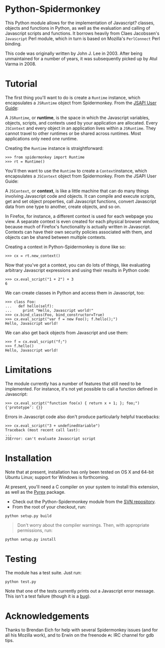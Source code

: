 # Python-Spidermonkey #

This Python module allows for the implementation of Javascript? classes, objects and functions in Python, as well as the evaluation and calling of Javascript scripts and functions. It borrows heavily from Claes Jacobssen's `Javascript` Perl module, which in turn is based on Mozilla's `PerlConnect` Perl binding.

This code was originally written by John J. Lee in 2003.  After being unmaintained for a number of years, it was subsequently picked up by Atul Varma in 2008.

# Tutorial #

The first thing you'll want to do is create a `Runtime` instance, which encapsulates a `JSRuntime` object from Spidermonkey.  From the [JSAPI User Guide](http://developer.mozilla.org/en/docs/JSAPI_User_Guide):

A `JSRuntime`, or **runtime**, is the space in which the Javascript variables, objects, scripts, and contexts used by your application are allocated. Every `JSContext` and every object in an application lives within a `JSRuntime`. They cannot travel to other runtimes or be shared across runtimes. Most applications only need one runtime.

Creating the `Runtime` instance is straightforward:

```
>>> from spidermonkey import Runtime
>>> rt = Runtime()
```

You'll then want to use the `Runtime` to create a `Context`instance, which encapsulates a `JSContext` object from Spidermonkey. From the JSAPI User Guide:

A `JSContext`, or **context**, is like a little machine that can do many things involving Javascript code and objects. It can compile and execute scripts, get and set object properties, call Javascript functions, convert Javascript data from one type to another, create objects, and so on.

In Firefox, for instance, a different context is used for each webpage you view.  A separate context is even created for each physical browser window, because much of Firefox's functionality is actually written in Javascript.  Contexts can have their own security policies associated with them, and objects can be shared between multiple contexts.

Creating a context in Python-Spidermonkey is done like so:

```
>>> cx = rt.new_context()
```

Now that you've got a context, you can do lots of things, like evaluating arbitrary Javascript expressions and using their results in Python code:

```
>>> cx.eval_script("1 + 2") + 3
6
```

We can create classes in Python and access them in Javascript, too:

```
>>> class Foo:
...   def hello(self):
...     print "Hello, Javascript world!"
>>> cx.bind_class(Foo, bind_constructor=True)
>>> cx.eval_script("var f = new Foo(); f.hello();")
Hello, Javascript world!
```

We can also get back objects from Javascript and use them:

```
>>> f = cx.eval_script("f;")
>>> f.hello()
Hello, Javascript world!
```

# Limitations #

The module currently has a number of features that still need to be implemented.  For instance, it's not yet possible to call a function defined in Javascript:

```
>>> cx.eval_script("function foo(x) { return x + 1; }; foo;")
{'prototype': {}}
```

Errors in Javascript code also don't produce particularly helpful tracebacks:

```
>>> cx.eval_script("3 + undefinedVariable")
Traceback (most recent call last):
...
JSError: can't evaluate Javascript script
```

# Installation #

Note that at present, installation has only been tested on OS X and 64-bit Ubuntu Linux; support for Windows is forthcoming.

At present, you'll need a C compiler on your system to install this extension, as well as the [Pyrex](http://www.cosc.canterbury.ac.nz/greg.ewing/python/Pyrex/) package.

  * Check out the Python-Spidermonkey module from the [SVN repository](http://code.google.com/p/python-spidermonkey/source/checkout).
  * From the root of your checkout, run:
```
python setup.py build
```

> Don't worry about the compiler warnings.  Then, with appropriate permissions, run:
```
python setup.py install
```



# Testing #

The module has a test suite.  Just run:

```
python test.py
```

Note that one of the tests currently prints out a Javascript error message.  This isn't a test failure (though it is a [bug](http://code.google.com/p/python-spidermonkey/issues/detail?id=1)).

# Acknowledgements #

Thanks to Brendan Eich for help with several Spidermonkey issues (and for all his Mozilla work), and to Erwin on the freenode `#c` IRC channel for gdb tips.
